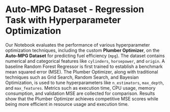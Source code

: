 # Auto-MPG Dataset - Regression Task with Hyperparameter Optimization


Our Notebook evaluates the performance of various hyperparameter optimization techniques, including the custom **Plumber Optimizer**, on the **Auto-MPG Dataset** for predicting fuel efficiency (`mpg`). The dataset contains numerical and categorical features like `cylinders`, `horsepower`, and `origin`. A baseline Random Forest Regressor is first trained to establish a benchmark mean squared error (MSE). The Plumber Optimizer, along with traditional techniques such as Grid Search, Random Search, and Bayesian Optimization, is used to tune hyperparameters like `n_estimators`, `max_depth`, and `max_features`. Metrics such as execution time, CPU usage, memory consumption, and validation MSE are collected for comparison. Results show that the Plumber Optimizer achieves competitive MSE scores while being more efficient in resource usage and execution time. 
